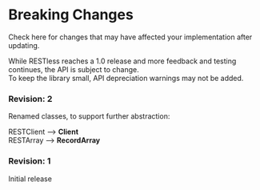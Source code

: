 # Breaking Changes

Check here for changes that may have affected your implementation after updating.  

While RESTless reaches a 1.0 release and more feedback and testing continues, the API is subject to change.  
To keep the library small, API depreciation warnings may not be added.

### Revision: 2

Renamed classes, to support further abstraction:  

RESTClient --> **Client**  
RESTArray --> **RecordArray**   


### Revision: 1

Initial release  
